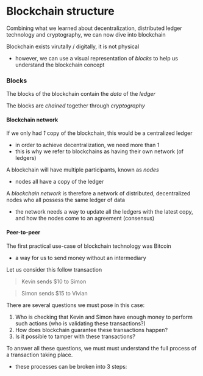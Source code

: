 # Blockchain structure

Combining what we learned about decentralization, distributed ledger technology and cryptography, we can now dive into blockchain

Blockchain exists virutally / digitally, it is not physical

- however, we can use a visual representation of _blocks_ to help us understand the blockchain concept

### Blocks

The blocks of the blockchain contain the _data_ of the _ledger_

The blocks are _chained_ together through _cryptography_

#### Blockchain network

If we only had _1_ copy of the blockchain, this would be a centralized ledger

- in order to achieve decentralization, we need more than 1
- this is why we refer to blockchains as having their own network (of ledgers)

A blockchain will have multiple participants, known as _nodes_

- nodes all have a copy of the ledger

A _blockchain network_ is therefore a network of distributed, decentralized nodes who all possess the same ledger of data

- the network needs a way to update all the ledgers with the latest copy, and how the nodes come to an agreement (consensus)

#### Peer-to-peer

The first practical use-case of blockchain technology was Bitcoin
- a way for us to send money without an intermediary

Let us consider this follow transaction

> Kevin sends $10 to Simon

> Simon sends $15 to Vivian

There are several questions we must pose in this case:

1. Who is checking that Kevin and Simon have enough money to perform such actions (who is validating these transactions?)
2. How does blockchain guarantee these transactions happen?
3. Is it possible to tamper with these transactions?

To answer all these questions, we must must understand the full process of a transaction taking place.
- these processes can be broken into 3 steps: